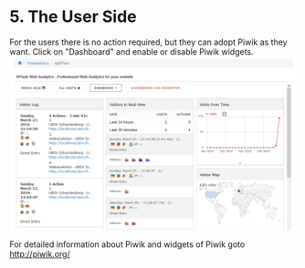 # 5. The User Side

For the users there is no action required, but they can adopt Piwik as they want.
Click on "Dashboard" and enable or disable Piwik widgets. 
![](../assets/5userside_1.png)

For detailed information about Piwik and widgets of Piwik goto http://piwik.org/